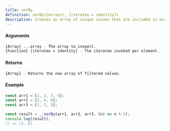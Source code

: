 ```yaml
---
title: xorBy
definition: xorBy([arrays], [iteratee = identity])
description: Creates an array of unique values that are included in exactly one of the given arrays
---
```



#### Arguments


```bash
{Array} ...array - The array to inspect.
{Function} [iteratee = identity] - The iteratee invoked per element.
```


#### Returns


```bash
{Array} - Returns the new array of filtered values.
```


#### Example


```ts
const arr1 = [1, 2, 3, 4];
const arr2 = [2, 4, 6];
const arr3 = [1, 2, 5];

const result = _.xorBy(arr1, arr2, arr3, (n) => n % 2);
console.log(result);
// => [3, 6]
```